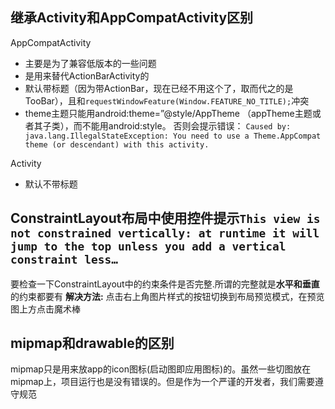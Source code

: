 ## 继承Activity和AppCompatActivity区别

AppCompatActivity

* 主要是为了兼容低版本的一些问题
* 是用来替代ActionBarActivity的
* 默认带标题（因为带ActionBar，现在已经不用这个了，取而代之的是TooBar），且和`requestWindowFeature(Window.FEATURE_NO_TITLE);`冲突
* theme主题只能用android:theme=”@style/AppTheme （appTheme主题或者其子类），而不能用android:style。 否则会提示错误： `Caused by: java.lang.IllegalStateException: You need to use a Theme.AppCompat theme (or descendant) with this activity.`

Activity

* 默认不带标题

## ConstraintLayout布局中使用控件提示`This view is not constrained vertically: at runtime it will jump to the top unless you add a vertical constraint less…`
要检查一下ConstraintLayout中的约束条件是否完整.所谓的完整就是**水平和垂直**的约束都要有
**解决方法:**
点击右上角图片样式的按钮切换到布局预览模式，在预览图上方点击魔术棒

## mipmap和drawable的区别

mipmap只是用来放app的icon图标(启动图即应用图标)的。虽然一些切图放在mipmap上，项目运行也是没有错误的。但是作为一个严谨的开发者，我们需要遵守规范